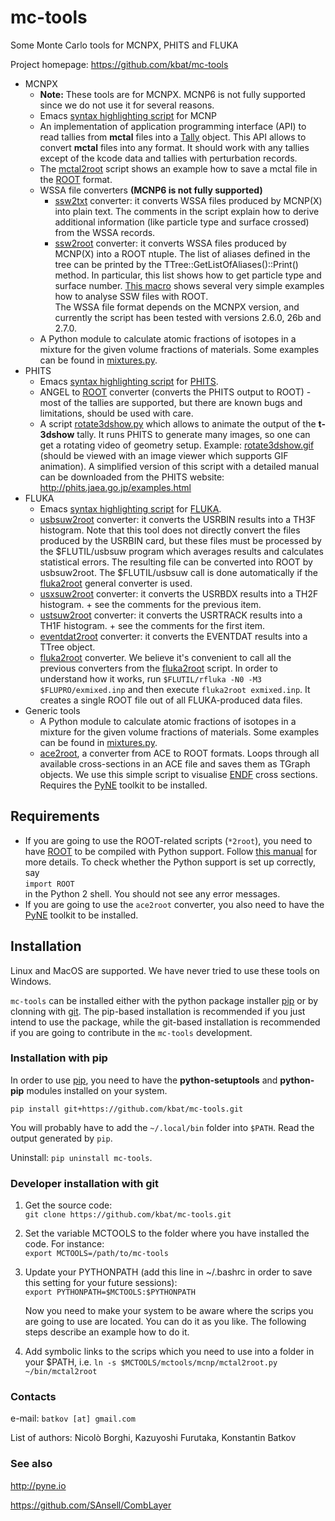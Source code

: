 # mc-tools
Some Monte Carlo tools for MCNPX, PHITS and FLUKA

Project homepage: https://github.com/kbat/mc-tools

* MСNРХ
  * **Note:** These tools are for MCNPX. MCNP6 is not fully supported since we do not use it for several reasons.
  * Emacs [syntax highlighting script](https://github.com/kbat/mc-tools/blob/master/mctools/mcnp/mcnpgen-mode.el) for MCNP
  * An implementation of application programming interface (API) to
    read tallies from **mctal** files into a
    [Tally](https://github.com/kbat/mc-tools/blob/master/mctools/mcnp/mctal.py)
    object. This API allows to convert **mctal** files into any
    format.  It should work with any tallies except of the kcode data
    and tallies with perturbation records. 
  * The [mctal2root](https://github.com/kbat/mc-tools/blob/master/mctools/mcnp/mctal2root.py)
    script shows an example how to save a mctal file in the
    [ROOT](http://root.cern.ch)  format.
  * WSSA file converters **(MCNP6 is not fully supported)**
    * [ssw2txt](https://github.com/kbat/mc-tools/blob/master/mctools/mcnp/ssw2txt.py)
      converter: it converts WSSA files produced by MCNP(X) into plain
      text. The comments in the script explain how to derive additional
      information (like particle type and surface crossed) from the
      WSSA records.
    * [ssw2root](https://github.com/kbat/mc-tools/blob/master/mctools/mcnp/ssw2root.py)
      converter: it converts WSSA files produced by MСNР(X) into a ROOT
      ntuple.
      The list of aliases defined in the tree can be printed
      by the TTree::GetListOfAliases()::Print()
      method. In particular, this list shows how to get particle type and surface number.
      [This macro](https://github.com/kbat/mc-tools/blob/master/mctools/mcnp/examples/ssw2root/example.C)
      shows several very simple examples how to analyse SSW files with
      ROOT.  
    The WSSA file format depends on the MCNPX version, and currently
    the script has been tested with versions 2.6.0, 26b and 2.7.0.
  * A Python module to calculate atomic fractions of isotopes in a
    mixture for the given volume fractions of materials. Some examples
    can be found in
    [mixtures.py](https://github.com/kbat/mc-tools/blob/master/mctools/common/mixtures.py). 
* PHITS
  * Emacs [syntax highlighting script](https://github.com/kbat/mc-tools/blob/master/mctools/phits/phits-mode.el) for [PHITS](http://phits.jaea.go.jp/).
  * ANGEL to [ROOT](http://root.cern.ch) converter (converts the PHITS
    output to ROOT) - most of the tallies are supported, but there are
    known bugs and limitations, should be used with care. 
  * A script
    [rotate3dshow.py](https://github.com/kbat/mc-tools/blob/master/mctools/phits/rotate3dshow.py)
    which allows to animate the output of the **t-3dshow** tally. It
    runs PHITS to generate many images, so one can get a rotating
    video of geometry setup. Example:
    [rotate3dshow.gif](http://mc-tools.googlecode.com/files/rotate3dshow.gif)
    (should be viewed with an image viewer which supports GIF
    animation).  A simplified version of this script with a detailed
    manual can be downloaded from the PHITS website:
    <http://phits.jaea.go.jp/examples.html> 
* FLUKA
  * Emacs [syntax highlighting script](https://github.com/kbat/mc-tools/blob/master/mctools/fluka/fluka-mode.el) for [FLUKA](http://www.fluka.org).
  * [usbsuw2root](https://github.com/kbat/mc-tools/blob/master/mctools/fluka/usbsuw2root.py) converter: it converts the USRBIN results into a TH3F histogram. Note that this tool does not directly convert the files produced by the USRBIN card, but these files must be processed by the $FLUTIL/usbsuw program which averages results and calculates statistical errors. The resulting file can be converted into ROOT by usbsuw2root. The $FLUTIL/usbsuw call is done automatically if the [fluka2root](https://github.com/kbat/mc-tools/blob/master/mctools/fluka/fluka2root.py) general converter is used.
  * [usxsuw2root](https://github.com/kbat/mc-tools/blob/master/mctools/fluka/usxsuw2root.py) converter: it converts the USRBDX results into a TH2F histogram. + see the comments for the previous item.
  * [ustsuw2root](https://github.com/kbat/mc-tools/blob/master/mctools/fluka/ustsuw2root.py) converter: it converts the USRTRACK results into a TH1F histogram. + see the comments for the first item.
  * [eventdat2root](https://github.com/kbat/mc-tools/blob/master/mctools/fluka/eventdat2root.py) converter: it converts the EVENTDAT results into a TTree object.
  * [fluka2root](https://github.com/kbat/mc-tools/blob/master/mctools/fluka/fluka2root.py) converter. We believe it's convenient to call all the previous converters from the [fluka2root](https://github.com/kbat/mc-tools/blob/master/mctools/fluka/fluka2root.py) script. In order to understand how it works, run ```$FLUTIL/rfluka -N0 -M3 $FLUPRO/exmixed.inp``` and then execute ```fluka2root exmixed.inp```. It creates a single ROOT file out of all FLUKA-produced data files.
* Generic tools
  * A Python module to calculate atomic fractions of isotopes in a
    mixture for the given volume fractions of materials. Some examples
    can be found in
    [mixtures.py](https://github.com/kbat/mc-tools/blob/master/mctools/common/mixtures.py). 
   * [ace2root](https://github.com/kbat/mc-tools/blob/master/mctools/common/ace2root.py), a converter from ACE to ROOT formats. Loops through all available cross-sections in an ACE file and saves them as TGraph objects. We use this simple script to visualise [ENDF](http://www.nndc.bnl.gov/exfor/endf00.jsp) cross sections. Requires the [PyNE](http://pyne.io) toolkit to be installed.

## Requirements ##
* If you are going to use the ROOT-related scripts (```*2root```), you need to have [ROOT](http://root.cern.ch)
   to be compiled with Python support. Follow  [this manual](http://root.cern.ch/drupal/content/pyroot) for more
   details. To check whether the Python
   support is set up correctly, say   
   ```import ROOT```  
   in the Python 2 shell. You should not see any error messages.
* If you are going to use the ```ace2root``` converter, you also need to have the [PyNE](http://pyne.io) toolkit to be installed.

## Installation ##
Linux and MacOS are supported. We have never tried to use these tools on Windows.

```mc-tools``` can be installed either with the python package installer [pip](https://pip.pypa.io/en/stable) or by clonning with [git](https://git-scm.com).
The pip-based installation is recommended if you just intend to use the package, while the git-based installation is recommended if you are going to contribute in the ```mc-tools``` development.

### Installation with pip ###
In order to use [pip](https://pip.pypa.io/en/stable), you need to have the **python-setuptools** and **python-pip** modules installed on your system.

```pip install git+https://github.com/kbat/mc-tools.git```

You will probably have to add the ```~/.local/bin``` folder into ```$PATH```. Read the output generated by ```pip```.

Uninstall: ```pip uninstall mc-tools```.

### Developer installation with git ###

1. Get the source code:  
```git clone https://github.com/kbat/mc-tools.git```
2. Set the variable MCTOOLS to the folder where you have installed the
   code. For instance:   
```export MCTOOLS=/path/to/mc-tools```
3. Update your PYTHONPATH (add this line in ~/.bashrc in order to
   save this setting for your future sessions):   
```export PYTHONPATH=$MCTOOLS:$PYTHONPATH```

   Now you need to make your system to be aware where the scrips you are going to use are located.
   You can do it as you like. The following steps describe an example how to do it.
4. Add symbolic links to the scrips which you need to use into a folder in your $PATH, i.e.
```ln -s $MCTOOLS/mctools/mcnp/mctal2root.py ~/bin/mctal2root```


### Contacts ###
e-mail: `batkov [аt] gmail.com`

List of authors: Nicolò Borghi, Kazuyoshi Furutaka, Konstantin Batkov

### See also ###
http://pyne.io

https://github.com/SAnsell/CombLayer
